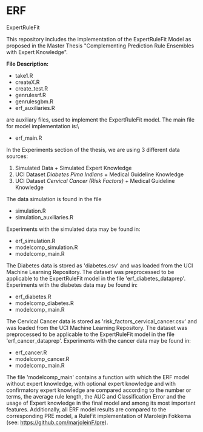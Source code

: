 # ERF


ExpertRuleFit

This repository includes the implementation of the ExpertRuleFit Model as proposed in the Master Thesis "Complementing Prediction Rule Ensembles with Expert Knowledge".

**File Description:**

 * take1.R
 * createX.R
 * create_test.R
 * genrulesrf.R
 * genrulesgbm.R
 * erf_auxiliaries.R


are auxiliary files, used to implement the ExpertRuleFit model. The main file for model implementation is:\\


 * erf_main.R

In the Experiments section of the thesis, we are using 3 different data sources:

1. Simulated Data + Simulated Expert Knowledge
2. UCI Dataset *Diabetes Pima Indians* + Medical Guideline Knowledge
3. UCI Dataset *Cervical Cancer (Risk Factors)* + Medical Guideline Knowledge


The data simulation is found in the file 


*  simulation.R
* simulation_auxiliaries.R


Experiments with the simulated data may be found in:

* erf_simulation.R
* modelcomp_simulation.R
* modelcomp_main.R

The Diabetes data is stored as 'diabetes.csv' and was loaded from the UCI Machine Learning Repository.
The dataset was preprocessed to be applicable to the ExpertRuleFit model in the file 'erf_diabetes_dataprep'.
Experiments with the diabetes data may be found in:


* erf_diabetes.R
* modelcomp_diabetes.R
* modelcomp_main.R


The Cervical Cancer data is stored as 'risk_factors_cervical_cancer.csv' and was loaded from the UCI Machine Learning Repository.
The dataset was preprocessed to be applicable to the ExpertRuleFit model in the file 'erf_cancer_dataprep'.
Experiments with the cancer data may be found in:


* erf_cancer.R
* modelcomp_cancer.R
* modelcomp_main.R


The file 'modelcomp_main' contains a function with which the ERF model without expert knowledge, with optional expert knowledge and with confirmatory expert knowledge are compared according to the number or terms, the average rule length, the AUC and Classification Error and the usage of Expert knowledge in the final model and among its most important features.
Additionally, all ERF model results are compared to the corresponding PRE model, a RuleFit implementation of Maroleijn Fokkema (see: https://github.com/marjoleinF/pre).

